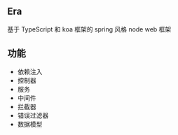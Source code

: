## Era

基于 TypeScript 和 koa 框架的 spring 风格 node web 框架

## 功能

-   依赖注入
-   控制器
-   服务
-   中间件
-   拦截器
-   错误过滤器
-   数据模型
